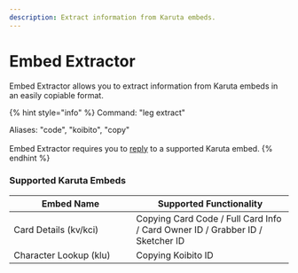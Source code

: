 ```yaml
---
description: Extract information from Karuta embeds.
---
```


# Embed Extractor

Embed Extractor allows you to extract information from Karuta embeds in an easily copiable format.

{% hint style="info" %}
Command: "leg extract"

Aliases: "code", "koibito", "copy"\
\
Embed Extractor requires you to [reply](../../faq-frequently-asked-questions/how-do-i-use-reply-based-commands.md) to a supported Karuta embed.
{% endhint %}

### Supported Karuta Embeds

<table><thead><tr><th width="204.8513540770441">Embed Name</th><th>Supported Functionality</th></tr></thead><tbody><tr><td>Card Details (kv/kci)</td><td>Copying Card Code / Full Card Info / Card Owner ID / Grabber ID / Sketcher ID</td></tr><tr><td>Character Lookup (klu)</td><td>Copying Koibito ID</td></tr></tbody></table>


